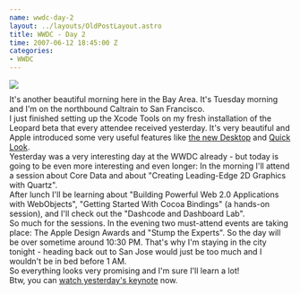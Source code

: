 ```yaml
--- 
name: wwdc-day-2
layout: ../layouts/OldPostLayout.astro
title: WWDC - Day 2
time: 2007-06-12 18:45:00 Z
categories: 
- WWDC
---
```

<img style="display:block; margin:0px auto 10px; text-align:center;cursor:pointer; cursor:hand;" src="http://1.bp.blogspot.com/_-dK4R3d1lbc/RwyAUmykkrI/AAAAAAAAAcM/zzumufDCwyQ/s400/wwdc-day2.jpg" border="0" />
It's another beautiful morning here in the Bay Area. It's Tuesday morning and I'm on the northbound Caltrain to San Francisco.<br />I just finished setting up the Xcode Tools on my fresh installation of the Leopard beta that every attendee received yesterday. It's very beautiful and Apple introduced some very useful features like <a href="http://www.apple.com/macosx/leopard/features/desktop.html">the new Desktop</a> and <a href="http://www.apple.com/macosx/leopard/features/quicklook.html">Quick Look</a>.<br />Yesterday was a very interesting day at the WWDC already - but today is going to be even more interesting and even longer: In the morning I'll attend a session about Core Data and about "Creating Leading-Edge 2D Graphics with Quartz".<br />After lunch I'll be learning about "Building Powerful Web 2.0 Applications with WebObjects", "Getting Started With Cocoa Bindings" (a hands-on session), and I'll check out the "Dashcode and Dashboard Lab".<br />So much for the sessions. In the evening two must-attend events are taking place: The Apple Design Awards and "Stump the Experts". So the day will be over sometime around 10:30 PM. That's why I'm staying in the city tonight - heading back out to San Jose would just be too much and I wouldn't be in bed before 1 AM.<br />So everything looks very promising and I'm sure I'll learn a lot!<br />Btw, you can <a href="http://www.apple.com/quicktime/qtv/keynote/">watch yesterday's keynote</a> now.
